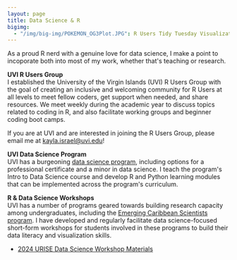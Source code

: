 ```yaml
---
layout: page
title: Data Science & R
bigimg:
  - "/img/big-img/POKEMON_OG3Plot.JPG": R Users Tidy Tuesday Visualization
---  
```

As a proud R nerd with a genuine love for data science, I make a point to incoporate both into most of my work, whether that's teaching or research.  

**UVI R Users Group**  
I established the University of the Virgin Islands (UVI) R Users Group with the goal of creating an inclusive and welcoming community for R Users at all levels to meet fellow coders, get support when needed, and share resources. We meet weekly during the academic year to discuss topics related to coding in R, and also facilitate working groups and beginner coding boot camps.   

If you are at UVI and are interested in joining the R Users Group, please email me at kayla.israel@uvi.edu!  

**UVI Data Science Program**  
UVI has a burgeoning [data science program](https://www.uvi.edu/academics/programs/data-science.html), including options for a professional certificate and a minor in data science. I teach the program's Intro to Data Science course and develop R and Python learning modules that can be implemented across the program's curriculum.  

**R & Data Science Workshops**  
UVI has a number of programs geared towards building research capacity among undergraduates, including the [Emerging Caribbean Scientists program](https://www.uvi.edu/research/emerging-caribbean-scientists-programs/index.html). I have developed and regularly facilitate data science-focused short-form workshops for students involved in these programs to build their data literacy and visualization skills.  
* [2024 URISE Data Science Workshop Materials](https://liveuvi.sharepoint.com/sites/URISEDataScienceWorkshopF2024/SitePages/TrainingHome.aspx?spStartSource=spappbar)

